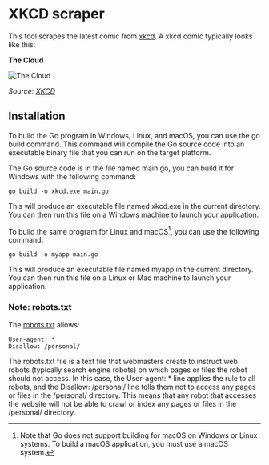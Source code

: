 # XKCD scraper

This tool scrapes the latest comic from [xkcd](https://xkcd.com/). A xkcd comic typically looks like this:


**The Cloud**

![The Cloud](https://imgs.xkcd.com/comics/the_cloud.png)

*Source: [XKCD](https://xkcd.com/908/)*

## Installation

To build the Go program in Windows, Linux, and macOS, you can use the go build command.
This command will compile the Go source code into an executable binary file that you can run on the target platform.

The Go source code is in the file named main.go, you can build it for Windows with the following command:

```shell
go build -o xkcd.exe main.go
```

This will produce an executable file named xkcd.exe in the current directory. You can then run this file on a Windows
machine to launch your application.

To build the same program for Linux and macOS[^1], you can use the following command:

```shell
go build -o myapp main.go
```

This will produce an executable file named myapp in the current directory. You can then run this file on a Linux or Mac
machine to launch your application.

[^1]: Note that Go does not support building for macOS on Windows or Linux systems. To build a macOS application, you
must use a macOS system.

### Note: robots.txt

The [robots.txt](https://xkcd.com/robots.txt) allows:

```text
User-agent: *
Disallow: /personal/
```

The robots.txt file is a text file that webmasters create to instruct web robots (typically search engine robots) on
which pages or files the robot should not access. In this case, the User-agent: * line applies the rule to all robots,
and the Disallow: /personal/ line tells them not to access any pages or files in the /personal/ directory. This means
that any robot that accesses the website will not be able to crawl or index any pages or files in the /personal/
directory.

